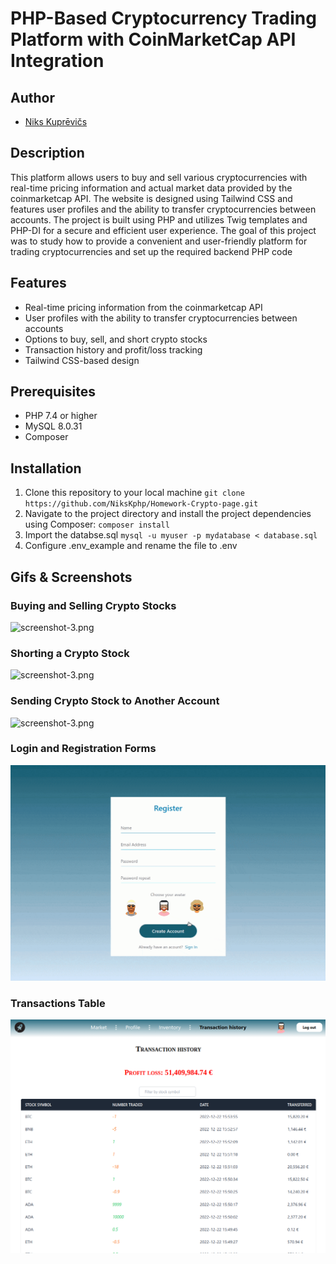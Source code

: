# PHP-Based Cryptocurrency Trading Platform with CoinMarketCap API Integration

## Author
- [Niks Kuprēvičs](https://github.com/NiksKphp)

## Description
This platform allows users to buy and sell various cryptocurrencies with real-time pricing information and actual market data
provided by the coinmarketcap API. The website is designed using Tailwind CSS and features user profiles and
the ability to transfer cryptocurrencies between accounts. The project is built using PHP and utilizes Twig templates
and PHP-DI for a secure and efficient user experience. The goal of this project was to study how to provide a convenient and user-friendly platform for trading cryptocurrencies 
and set up the required backend PHP code

## Features

- Real-time pricing information from the coinmarketcap API
- User profiles with the ability to transfer cryptocurrencies between accounts
- Options to buy, sell, and short crypto stocks
- Transaction history and profit/loss tracking
- Tailwind CSS-based design

## Prerequisites

- PHP 7.4 or higher
- MySQL 8.0.31
- Composer

## Installation

1. Clone this repository to your local machine 
`git clone https://github.com/NiksKphp/Homework-Crypto-page.git`
2. Navigate to the project directory and install the project dependencies using Composer:
`composer install`
3. Import the databse.sql
`mysql -u myuser -p mydatabase < database.sql`
5. Configure .env_example and rename the file to .env


## Gifs & Screenshots

### Buying and Selling Crypto Stocks
![screenshot-3.png](https://github.com/NiksKphp/Screenshots/blob/main/crypto_buysell.gif)

### Shorting a Crypto Stock
![screenshot-3.png](https://github.com/NiksKphp/Screenshots/blob/main/crypto_short.gif)

### Sending Crypto Stock to Another Account
![screenshot-3.png](https://github.com/NiksKphp/Screenshots/blob/main/crypto_send.gif)

### Login and Registration Forms
![screenshot-3.png](https://github.com/NiksKphp/Screenshots/blob/main/crypto_register.gif)

### Transactions Table
![screenshot-3.png](https://github.com/NiksKphp/Screenshots/blob/main/23_12_4.png)
